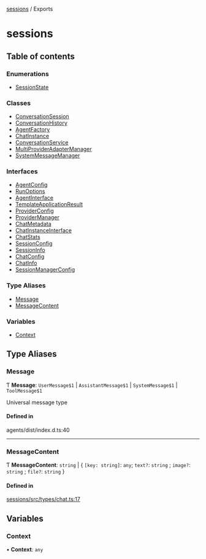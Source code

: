 <!-- 
 ⚠️  AUTO-GENERATED FILE - DO NOT EDIT MANUALLY
 This file is automatically generated by scripts/docs-generator.js
 To make changes, edit the source TypeScript files or update the generator script
-->

[sessions](../) / Exports

# sessions

## Table of contents

### Enumerations

- [SessionState](enums/SessionState)

### Classes

- [ConversationSession](classes/ConversationSession)
- [ConversationHistory](classes/ConversationHistory)
- [AgentFactory](classes/AgentFactory)
- [ChatInstance](classes/ChatInstance)
- [ConversationService](classes/ConversationService)
- [MultiProviderAdapterManager](classes/MultiProviderAdapterManager)
- [SystemMessageManager](classes/SystemMessageManager)

### Interfaces

- [AgentConfig](interfaces/AgentConfig)
- [RunOptions](interfaces/RunOptions)
- [AgentInterface](interfaces/AgentInterface)
- [TemplateApplicationResult](interfaces/TemplateApplicationResult)
- [ProviderConfig](interfaces/ProviderConfig)
- [ProviderManager](interfaces/ProviderManager)
- [ChatMetadata](interfaces/ChatMetadata)
- [ChatInstanceInterface](interfaces/ChatInstanceInterface)
- [ChatStats](interfaces/ChatStats)
- [SessionConfig](interfaces/SessionConfig)
- [SessionInfo](interfaces/SessionInfo)
- [ChatConfig](interfaces/ChatConfig)
- [ChatInfo](interfaces/ChatInfo)
- [SessionManagerConfig](interfaces/SessionManagerConfig)

### Type Aliases

- [Message](#message)
- [MessageContent](#messagecontent)

### Variables

- [Context](#context)

## Type Aliases

### Message

Ƭ **Message**: `UserMessage$1` \| `AssistantMessage$1` \| `SystemMessage$1` \| `ToolMessage$1`

Universal message type

#### Defined in

agents/dist/index.d.ts:40

___

### MessageContent

Ƭ **MessageContent**: `string` \| \{ `[key: string]`: `any`; `text?`: `string` ; `image?`: `string` ; `file?`: `string`  }

#### Defined in

[sessions/src/types/chat.ts:17](https://github.com/woojubb/robota/blob/bdf92966fb2bc9eb8d5a633591fffc1261e7f0f5/packages/sessions/src/types/chat.ts#L17)

## Variables

### Context

• **Context**: `any`
